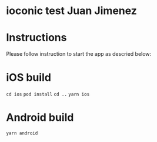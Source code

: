 # ioconic test Juan Jimenez

# Instructions

Please follow instruction to start the app as descried below:

# iOS build 

`cd ios`
`pod install`
`cd ..`
`yarn ios`

# Android build

`yarn android`




 
